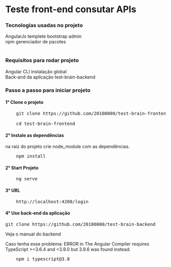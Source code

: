 <h1>Teste front-end consutar APIs</h1>

<h3>Tecnologias usadas no projeto</h3>
AngularJs templete bootstrap admin<br>
npm gerenciador de pacotes </br>
<br/>
<h3>Requisitos para rodar projeto</h3>
Angular CLI instalação global <br>
Back-and da aplicação test-brain-backend
<h3>Passo a passo para iniciar projeto 
<h4>1° Clone o projeto</h4> 
<pre>
    git clone https://github.com/20100000/test-brain-frontend.git<br/>
    cd test-brain-frontend
</pre>
<h4>2° Instale as dependências</h4>  
na raiz do projeto
crie node_module com as dependências.<br/>
<pre>
    npm install
</pre>

<h4>2° Start Projeto</h4>  
<pre>
    ng serve
</pre>

<h4>3° URL</h4>  
<pre>
    http://localhost:4200/login
</pre>

<h4>4° Use back-end da aplicação</h4>
<pre>
git clone https://github.com/20100000/test-brain-backend
</pre>
Veja o manual do backend

Caso tenha esse problema: ERROR in The Angular Compiler requires TypeScript >=3.6.4 and <3.9.0 but 3.9.6 was found instead.

<pre>
    npm i typescript@3.8
</pre>
